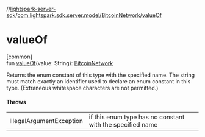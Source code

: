 //[lightspark-server-sdk](../../../index.md)/[com.lightspark.sdk.server.model](../index.md)/[BitcoinNetwork](index.md)/[valueOf](value-of.md)

# valueOf

[common]\
fun [valueOf](value-of.md)(value: String): [BitcoinNetwork](index.md)

Returns the enum constant of this type with the specified name. The string must match exactly an identifier used to declare an enum constant in this type. (Extraneous whitespace characters are not permitted.)

#### Throws

| | |
|---|---|
| IllegalArgumentException | if this enum type has no constant with the specified name |
